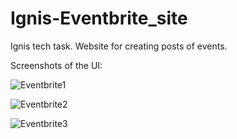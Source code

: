 # Ignis-Eventbrite_site
Ignis tech task.
Website for creating posts of events.

Screenshots of the UI:

![Eventbrite1](https://user-images.githubusercontent.com/94606073/236700630-ef4c75f2-11e9-4f56-8597-f8d04dd5e21c.png)

![Eventbrite2](https://user-images.githubusercontent.com/94606073/236700636-e607b949-58b8-4c92-9902-fdbc7434e231.png)

![Eventbrite3](https://user-images.githubusercontent.com/94606073/236700640-41370a86-ea9f-43d9-af35-bb36f2d5f0fe.png)
